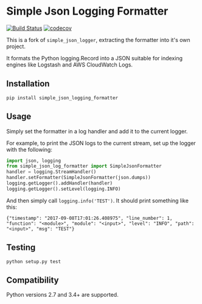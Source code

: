# Simple Json Logging Formatter
[![Build Status](https://travis-ci.org/flaviocpontes/simple_json_log_formatter.svg?branch=master)](https://travis-ci.org/flaviocpontes/simple_json_log_formatter)
[![codecov](https://codecov.io/gh/flaviocpontes/simple_json_log_formatter/branch/master/graph/badge.svg)](https://codecov.io/gh/flaviocpontes/simple_json_log_formatter)

This is a fork of `simple_json_logger`,  extracting the formatter into it's own project.

It formats the Python logging.Record into a JSON suitable for indexing engines like Logstash and AWS CloudWatch Logs.


## Installation

`pip install simple_json_logging_formatter`

## Usage

Simply set the formatter in a log handler and add it to the current logger.

For example, to print the JSON logs to the current stream, set up the logger with the following:

```python
import json, logging
from simple_json_log_formatter import SimpleJsonFormatter
handler = logging.StreamHandler()
handler.setFormatter(SimpleJsonFormatter(json.dumps))
logging.getLogger().addHandler(handler)
logging.getLogger().setLevel(logging.INFO)
```

And then simply call `logging.info('TEST')`. It should print something like this:

`{"timestamp": "2017-09-08T17:01:26.408975", "line_number": 1, "function": "<module>", "module": "<input>", "level": "INFO", "path": "<input>", "msg": "TEST"}
`

## Testing

`python setup.py test`

## Compatibility

Python versions 2.7 and 3.4+ are supported.